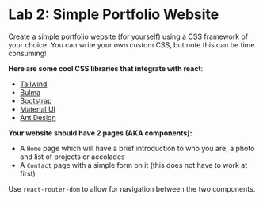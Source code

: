 
# Lab 2: Simple Portfolio Website

Create a simple portfolio website (for yourself) using a CSS framework of your choice. You can write your own custom CSS, but note this can be time consuming!

**Here are some cool CSS libraries that integrate with react**:
* [Tailwind](https://tailwindcss.com/docs/installation)
* [Bulma](https://github.com/couds/react-bulma-components)
* [Bootstrap](https://react-bootstrap.github.io/getting-started/introduction)
* [Material UI](https://material-ui.com/)
* [Ant Design](https://ant.design/docs/react/introduce)


**Your website should have 2 pages (AKA components):**
  * A `Home` page which will have a brief introduction to who you are, a photo and list of projects or accolades
  * A `Contact` page with a simple form on it (this does not have to work at first)

Use `react-router-dom` to allow for navigation between the two components.
